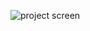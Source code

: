 ![project screen](https://user-images.githubusercontent.com/74793291/160709180-e3265f7d-0938-4164-876b-c324f6a9dbb6.jpeg)
